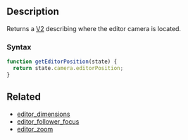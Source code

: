 ## Description

Returns a [V2](https://github.com/Malizma333/line-rider-web-docs/blob/main/External/templates.js#L227-L232) describing where the editor camera is located.

### Syntax

```js
function getEditorPosition(state) {
  return state.camera.editorPosition;
}
```

## Related

- [editor_dimensions](./editor_dimensions.md)
- [editor_follower_focus](./editor_follower_focus.md)
- [editor_zoom](./editor_zoom.md)
